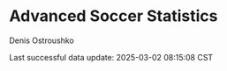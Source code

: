 # Advanced Soccer Statistics
Denis Ostroushko

<!-- gfm -->

Last successful data update: 2025-03-02 08:15:08 CST

